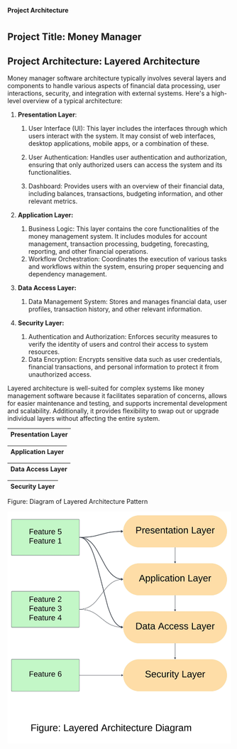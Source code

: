 <a name="_heading=h.ns8wb152ssmh"></a>   **Project Architecture**
#
## <a name="_heading=h.3znysh7"></a>**Project Title:** Money Manager
## <a name="_heading=h.2et92p0"></a>**Project Architecture:** Layered Architecture


Money manager software architecture typically involves several layers and components to handle various aspects of financial data processing, user interactions, security, and integration with external systems. Here's a high-level overview of a typical architecture:

1. **Presentation Layer**:
   1. User Interface (UI): This layer includes the interfaces through which users interact with the system. It may consist of web interfaces, desktop applications, mobile apps, or a combination of these.

   1. User Authentication: Handles user authentication and authorization, ensuring that only authorized users can access the system and its functionalities.

   1. Dashboard: Provides users with an overview of their financial data, including balances, transactions, budgeting information, and other relevant metrics.


1. **Application Layer:**
   1. Business Logic: This layer contains the core functionalities of the money management system. It includes modules for account management, transaction processing, budgeting, forecasting, reporting, and other financial operations.
   1. Workflow Orchestration: Coordinates the execution of various tasks and workflows within the system, ensuring proper sequencing and dependency management.

1. **Data Access Layer:**
   1. Data Management System: Stores and manages financial data, user profiles, transaction history, and other relevant information. 



1. **Security Layer:**
   1. Authentication and Authorization: Enforces security measures to verify the identity of users and control their access to system resources.
   1. Data Encryption: Encrypts sensitive data such as user credentials, financial transactions, and personal information to protect it from unauthorized access.




Layered architecture is well-suited for complex systems like money management software because it facilitates separation of concerns, allows for easier maintenance and testing, and supports incremental development and scalability. Additionally, it provides flexibility to swap out or upgrade individual layers without affecting the entire system.
















|Presentation Layer|
| :-: |


|Application Layer|
| :-: |


|Data Access Layer|
| :-: |


|Security Layer|
| :-: |









Figure: Diagram of Layered Architecture Pattern

<img title="a title" alt="Alt text" src="build/assets/Acrhitecture Diagram.jpeg">
